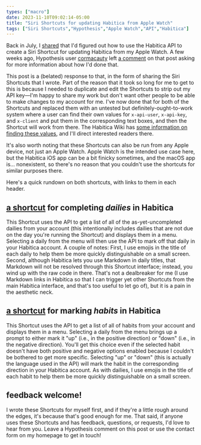 ```yaml
---
types: ["macro"]
date: 2023-11-10T09:02:14-05:00
title: "Siri Shortcuts for updating Habitica from Apple Watch"
tags: ["Siri Shortcuts","Hypothesis","Apple Watch","API","Habitica"]
---
```

Back in July, I [shared](https://spencergreenhalgh.com/myself/2023-07-26-using-siri/) that I'd figured out how to use the Habitica API to create a Siri Shortcut for updating Habitica from my Apple Watch. A few weeks ago, Hypothesis user [cormacauty](https://hypothes.is/users/cormacauty) left [a comment](https://hypothes.is/a/HoMv5nHXEe6pJl8YAexgBw) on that post asking for more information about how I'd done that.

This post is a (belated) response to that, in the form of sharing the Siri Shortcuts that I wrote. Part of the reason that it took so long for me to get to this is because I needed to duplicate and edit the Shortcuts to strip out my API key—I'm happy to share my work but don't want other people to be able to make changes to my account for me. I've now done that for both of the Shortcuts and replaced them with an untested but definitely-ought-to-work system where a user can find their own values for `x-api-user`, `x-api-key`, and `x-client` and put them in the corresponding text boxes, and then the Shortcut will work from there. The Habitica Wiki has [some information on finding these values](https://habitica.fandom.com/wiki/Application_Programming_Interface), and I'll direct interested readers there.

It's also worth noting that these Shortcuts can also be run from any Apple device, not just an Apple Watch. Apple Watch is the intended use case here, but the Habitica iOS app can be a bit finicky sometimes, and the macOS app is... nonexistent, so there's no reason that you couldn't use the shortcuts for similar purposes there.

 Here's a quick rundown on both shortcuts, with links to them in each header. 

## [a shortcut](https://www.icloud.com/shortcuts/5b679b14029642caa634441425a30cf9) for completing *dailies* in Habitica

This Shortcut uses the API to get a list of all of the as-yet-uncompleted dailies from your account (this intentionally includes dailies that are not due on the day you're running the Shortcut) and displays them in a menu. Selecting a daily from the menu will then use the API to mark off that daily in your Habitica account. A couple of notes: First, I use emojis in the title of each daily to help them be more quickly distinguishable on a small screen. Second, although Habitica lets you use Markdown in daily titles, that Markdown will not be resolved through this Shortcut interface; instead, you wind up with the raw code in there. That's not a dealbreaker for me (I use Markdown links in Habitica so that I can trigger yet other Shortcuts from the main Habitica interface, and that's too useful to let go of), but it is a pain in the aesthetic neck.

## [a shortcut](https://www.icloud.com/shortcuts/0701a8fc2a9046208f4811bc9eecb2db) for marking *habits* in Habitica

This Shortcut uses the API to get a list of all of habits from your account and displays them in a menu. Selecting a daily from the menu brings up a prompt to either mark it "up" (i.e., in the positive direction) or "down" (i.e., in the negative direction). You'll get this choice even if the selected habit doesn't have both positive and negative options enabled because I couldn't be bothered to get more specific. Selecting "up" or "down" (this is actually the language used in the API) will mark the habit in the corresponding direction in your Habitica account. As with dailies, I use emojis in the title of each habit to help them be more quickly distinguishable on a small screen. 

## feedback welcome! 

I wrote these Shortcuts for myself first, and if they're a little rough around the edges, it's because that's good enough for me. That said, if anyone uses these Shortcuts and has feedback, questions, or requests, I'd love to hear from you. Leave a Hypothesis comment on this post or use the contact form on my homepage to get in touch!
